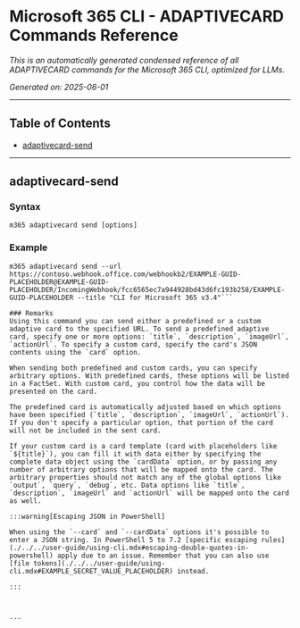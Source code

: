<!-- DISCLAIMER: All secrets, passwords, and sensitive values in this document are examples only and not real credentials. -->
# Microsoft 365 CLI - ADAPTIVECARD Commands Reference

*This is an automatically generated condensed reference of all ADAPTIVECARD commands for the Microsoft 365 CLI, optimized for LLMs.*

*Generated on: 2025-06-01*

---

## Table of Contents

- [adaptivecard-send](#adaptivecard-send)

---

## adaptivecard-send

### Syntax
```
m365 adaptivecard send [options]
```

### Example
```
m365 adaptivecard send --url https://contoso.webhook.office.com/webhookb2/EXAMPLE-GUID-PLACEHOLDER@EXAMPLE-GUID-PLACEHOLDER/IncomingWebhook/fcc6565ec7a944928bd43d6fc193b258/EXAMPLE-GUID-PLACEHOLDER --title "CLI for Microsoft 365 v3.4"```

### Remarks
Using this command you can send either a predefined or a custom adaptive card to the specified URL. To send a predefined adaptive card, specify one or more options: `title`, `description`, `imageUrl`, `actionUrl`. To specify a custom card, specify the card's JSON contents using the `card` option.

When sending both predefined and custom cards, you can specify arbitrary options. With predefined cards, these options will be listed in a FactSet. With custom card, you control how the data will be presented on the card.

The predefined card is automatically adjusted based on which options have been specified (`title`, `description`, `imageUrl`, `actionUrl`). If you don't specify a particular option, that portion of the card will not be included in the sent card.

If your custom card is a card template (card with placeholders like `${title}`), you can fill it with data either by specifying the complete data object using the `cardData` option, or by passing any number of arbitrary options that will be mapped onto the card. The arbitrary properties should not match any of the global options like `output`, `query`, `debug`, etc. Data options like `title`, `description`, `imageUrl` and `actionUrl` will be mapped onto the card as well.

:::warning[Escaping JSON in PowerShell]

When using the `--card` and `--cardData` options it's possible to enter a JSON string. In PowerShell 5 to 7.2 [specific escaping rules](./../../user-guide/using-cli.mdx#escaping-double-quotes-in-powershell) apply due to an issue. Remember that you can also use [file tokens](./../../user-guide/using-cli.mdx#EXAMPLE_SECRET_VALUE_PLACEHOLDER) instead.

:::



---
